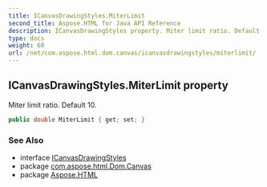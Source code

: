 ```yaml
---
title: ICanvasDrawingStyles.MiterLimit
second_title: Aspose.HTML for Java API Reference
description: ICanvasDrawingStyles property. Miter limit ratio. Default 10
type: docs
weight: 60
url: /net/com.aspose.html.dom.canvas/icanvasdrawingstyles/miterlimit/
---
```

## ICanvasDrawingStyles.MiterLimit property

Miter limit ratio. Default 10.

```java
public double MiterLimit { get; set; }
```

### See Also

* interface [ICanvasDrawingStyles](../)
* package [com.aspose.html.Dom.Canvas](../../icanvasdrawingstyles/)
* package [Aspose.HTML](../../../)
